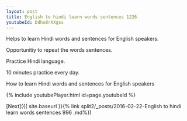 ```yaml
---
layout: post
title: English to hindi learn words sentences 1226 
youtubeId: Ddho8rXXgss
---
```

 
 
Helps to learn Hindi words and sentences for English speakers.

Opportunitiy to repeat the words sentences. 

Practice Hindi language. 
 
10 minutes practice every day. 
 
How to learn Hindi words and sentences for English speakers 
 
{% include youtubePlayer.html id=page.youtubeId %}
 
 
[Next]({{ site.baseurl }}{% link  split2/_posts/2016-02-22-English to hindi learn words sentences 996 .md%})
 
